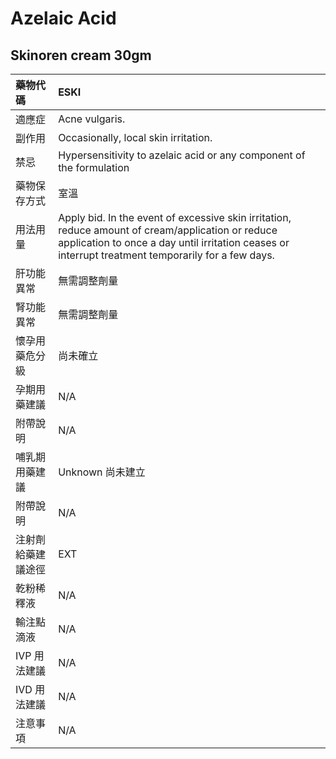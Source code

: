 # Azelaic Acid

## Skinoren cream 30gm

| 藥物代碼           | ESKI                                                                                                                                                                                                    |
|:-------------------|:--------------------------------------------------------------------------------------------------------------------------------------------------------------------------------------------------------|
| 適應症             | Acne vulgaris.                                                                                                                                                                                          |
| 副作用             | Occasionally, local skin irritation.                                                                                                                                                                    |
| 禁忌               | Hypersensitivity to azelaic acid or any component of the formulation                                                                                                                                    |
| 藥物保存方式       | 室溫                                                                                                                                                                                                    |
| 用法用量           | Apply bid. In the event of excessive skin irritation, reduce amount of cream/application or reduce application to once a day until irritation ceases or interrupt treatment temporarily for a few days. |
| 肝功能異常         | 無需調整劑量                                                                                                                                                                                            |
| 腎功能異常         | 無需調整劑量                                                                                                                                                                                            |
| 懷孕用藥危分級     | 尚未確立                                                                                                                                                                                                |
| 孕期用藥建議       | N/A                                                                                                                                                                                                     |
| 附帶說明           | N/A                                                                                                                                                                                                     |
| 哺乳期用藥建議     | Unknown 尚未建立                                                                                                                                                                                        |
| 附帶說明           | N/A                                                                                                                                                                                                     |
| 注射劑給藥建議途徑 | EXT                                                                                                                                                                                                     |
| 乾粉稀釋液         | N/A                                                                                                                                                                                                     |
| 輸注點滴液         | N/A                                                                                                                                                                                                     |
| IVP 用法建議       | N/A                                                                                                                                                                                                     |
| IVD 用法建議       | N/A                                                                                                                                                                                                     |
| 注意事項           | N/A                                                                                                                                                                                                     |

